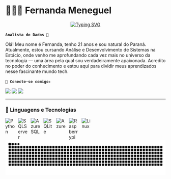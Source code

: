 # 👩🏻‍💻 Fernanda Meneguel

<div align="center">
  <a href="https://git.io/typing-svg">
    <img src="https://readme-typing-svg.demolab.com?font=Fira+Code&weight=500&size=22&pause=1000&color=FF00F6&center=true&vCenter=true&random=false&width=524&lines=%E2%8A%B9+Welcome+to+my+profile!+%CB%99%E1%B5%95%CB%99+%E2%8A%B9+" alt="Typing SVG">
  </a>
</div>

**`Analista de Dados 🎲`**

Olá! Meu nome é Fernanda, tenho 21 anos e sou natural do Paraná. Atualmente, estou cursando Análise e Desenvolvimento de Sistemas na Estácio, onde venho me aprofundando cada vez mais no universo da tecnologia — uma área pela qual sou verdadeiramente apaixonada. Acredito no poder do conhecimento e estou aqui para dividir meus aprendizados nesse fascinante mundo tech. 

**`👤 Conecte-se comigo:`**
<div> 
  <a href="https://www.linkedin.com/in/fernanda-foltran?utm_source=share&utm_campaign=share_via&utm_content=profile&utm_medium=ios_app" target="_blank"><img src="https://img.shields.io/badge/-LinkedIn-%230077B5?style=for-the-badge&logo=linkedin&logoColor=white" target="_blank"></a> 
    <a href = "mailto:meneguelfernanda938@gmail.com"><img src="https://img.shields.io/badge/-Gmail-%23333?style=for-the-badge&logo=gmail&logoColor=white" target="_blank"></a>
  <a href="https://www.instagram.com/nanda_meneguel?igsh=MTVsZ2ozZzh2ZzMwbA%3D%3D&utm_source=qr" target="_blank"><img src="https://img.shields.io/badge/-Instagram-%23E4405F?style=for-the-badge&logo=instagram&logoColor=white" target="_blank"></a>
</div>


---
### 🤖 Linguagens e Tecnologias


<img 
    align="left" 
    alt="Python" 
    title="Python"
    width="30px" 
    style="padding-right: 10px;" 
    src="https://cdn.jsdelivr.net/gh/devicons/devicon@latest/icons/python/python-original.svg" 
/>

 <img 
     align="left" 
    alt="SQLServer" 
    title="SQLServer"
    width="30px" 
    style="padding-right: 10px;" 
    src="https://cdn.jsdelivr.net/gh/devicons/devicon@latest/icons/microsoftsqlserver/microsoftsqlserver-original-wordmark.svg" 
 />
          

<img 
     align="left" 
    alt="AzureSQL" 
    title="AzureSQL"
    width="30px" 
    style="padding-right: 10px;"
    src="https://cdn.jsdelivr.net/gh/devicons/devicon@latest/icons/azuresqldatabase/azuresqldatabase-original.svg" />

<img 
     align="left" 
    alt="SQLite" 
    title="SQLite"
    width="30px" 
    style="padding-right: 10px;"
src="https://cdn.jsdelivr.net/gh/devicons/devicon@latest/icons/sqlite/sqlite-original-wordmark.svg" />
          
<img 
     align="left" 
    alt="Azure" 
    title="Azure"
    width="30px" 
    style="padding-right: 10px;"
    src="https://devicon-website.vercel.app/api/azure/original.svg"></img>

<img 
     align="left" 
    alt="Raspberrypi" 
    title="Raspberrypi"
    width="30px" 
    style="padding-right: 10px;"
src="https://devicon-website.vercel.app/api/raspberrypi/original.svg"></img>


  <img 
    align="left" 
    alt="Linux" 
    title="Linux"
    width="30px" 
    style="padding-right: 10px;"
  src="https://cdn.jsdelivr.net/gh/devicons/devicon@latest/icons/linux/linux-original.svg" />
          
<picture align="center">
  <source media="(prefers-color-scheme: dark)" srcset="https://raw.githubusercontent.com/nandameneguel/nandameneguel/output/github-contribution-grid-snake-dark.svg">
  <source media="(prefers-color-scheme: light)" srcset="https://raw.githubusercontent.com/nandameneguel/nandameneguel/output/github-contribution-grid-snake-dark.svg">
  <img align="center" alt="github contribution grid snake animation" src="https://raw.githubusercontent.com/nandameneguel/nandameneguel/output/github-contribution-grid-snake.svg">
</picture>
